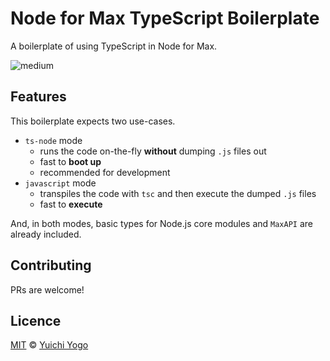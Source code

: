 # Node for Max TypeScript Boilerplate 

A boilerplate of using TypeScript in Node for Max.

![medium](https://user-images.githubusercontent.com/14039540/59962685-bc79be80-9523-11e9-9ad5-1bacacf47b2a.gif)


## Features

This boilerplate expects two use-cases.

- `ts-node` mode
  - runs the code on-the-fly **without** dumping `.js` files out
  - fast to **boot up**
  - recommended for development
- `javascript` mode
  - transpiles the code with `tsc` and then execute the dumped `.js` files
  - fast to **execute**  

And, in both modes, basic types for Node.js core modules and `MaxAPI` are already included.

## Contributing

PRs are welcome!

## Licence

[MIT](LICENSE) © [Yuichi Yogo](https://github.com/yuichkun)
